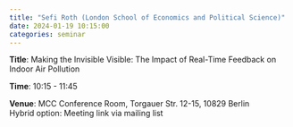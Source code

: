```yaml
---
title: "Sefi Roth (London School of Economics and Political Science)"
date: 2024-01-19 10:15:00
categories: seminar
---
```


**Title**: Making the Invisible Visible: The Impact of Real-Time Feedback on Indoor Air Pollution  

**Time**: 10:15 - 11:45  

**Venue**: MCC Conference Room, Torgauer Str. 12-15, 10829 Berlin  
Hybrid option: Meeting link via mailing list
